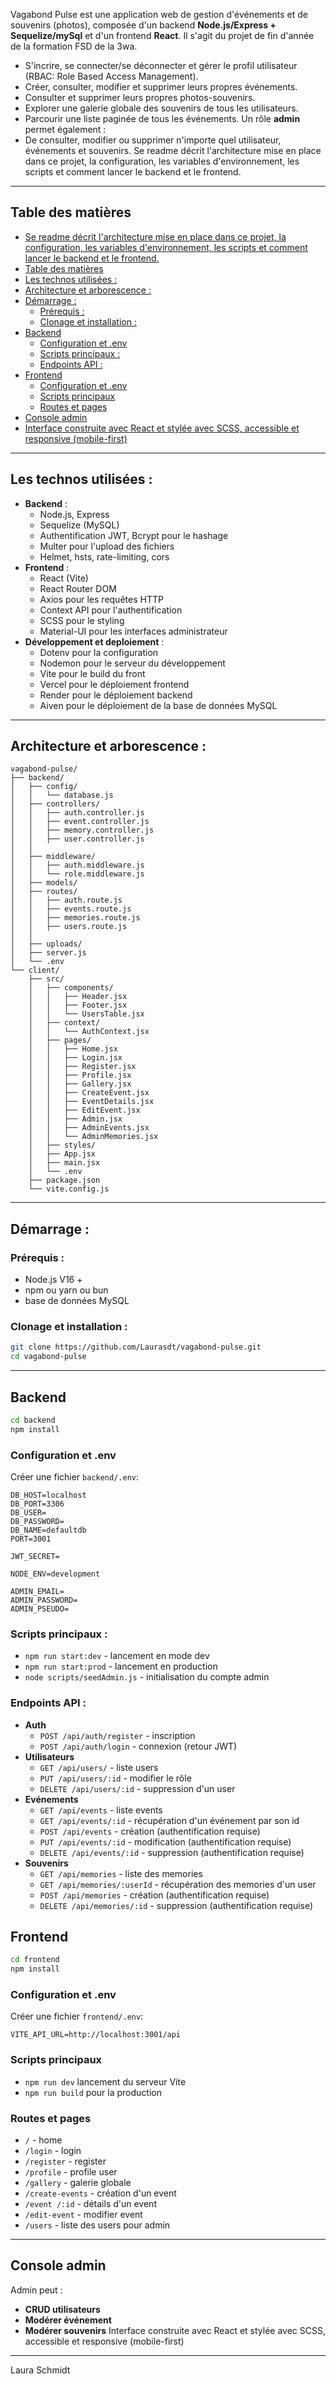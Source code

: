 Vagabond Pulse est une application web de gestion d'événements et de souvenirs (photos), composée d'un backend **Node.js/Express + Sequelize/mySql** et d'un frontend **React**. Il s'agit du projet de fin d'année de la formation FSD de la 3wa. 
* S'incrire, se connecter/se déconnecter et gérer le profil utilisateur (RBAC: Role Based Access Management).
* Créer, consulter, modifier et supprimer leurs propres événements.
* Consulter et supprimer leurs propres photos-souvenirs.
* Explorer une galerie globale des souvenirs de tous les utilisateurs.
* Parcourir une liste paginée de tous les événements.
Un rôle **admin** permet également :
* De consulter, modifier ou supprimer n'importe quel utilisateur, événements et souvenirs.
Se readme décrit l'architecture mise en place dans ce projet, la configuration, les variables d'environnement, les scripts et comment lancer le backend et le frontend.
---
## Table des matières
- [Se readme décrit l'architecture mise en place dans ce projet, la configuration, les variables d'environnement, les scripts et comment lancer le backend et le frontend.](#se-readme-décrit-larchitecture-mise-en-place-dans-ce-projet-la-configuration-les-variables-denvironnement-les-scripts-et-comment-lancer-le-backend-et-le-frontend)
- [Table des matières](#table-des-matières)
- [Les technos utilisées :](#les-technos-utilisées-)
- [Architecture et arborescence :](#architecture-et-arborescence-)
- [Démarrage :](#démarrage-)
  - [Prérequis :](#prérequis-)
  - [Clonage et installation :](#clonage-et-installation-)
- [Backend](#backend)
  - [Configuration et .env](#configuration-et-env)
  - [Scripts principaux :](#scripts-principaux-)
  - [Endpoints API :](#endpoints-api-)
- [Frontend](#frontend)
  - [Configuration et .env](#configuration-et-env-1)
  - [Scripts principaux](#scripts-principaux)
  - [Routes et pages](#routes-et-pages)
- [Console admin](#console-admin)
- [Interface construite avec React et stylée avec SCSS, accessible et responsive (mobile-first)](#interface-construite-avec-react-et-stylée-avec-scss-accessible-et-responsive-mobile-first)
---

## Les technos utilisées :
* **Backend** :
  * Node.js, Express
  * Sequelize (MySQL)
  * Authentification JWT, Bcrypt pour le hashage
  * Multer pour l'upload des fichiers
  * Helmet, hsts, rate-limiting, cors
* **Frontend** :
  * React (Vite)
  * React Router DOM
  * Axios pour les requêtes HTTP
  * Context API pour l'authentification
  * SCSS pour le styling
  * Material-UI pour les interfaces administrateur
* **Développement et deploiement** :
  * Dotenv pour la configuration
  * Nodemon pour le serveur du développement
  * Vite pour le build du front
  * Vercel pour le déploiement frontend
  * Render pour le déploiement backend
  * Aiven pour le déploiement de la base de données MySQL
---
## Architecture et arborescence :

```
vagabond-pulse/
├── backend/
│   ├── config/
│   │   └── database.js      
│   ├── controllers/
│   │   ├── auth.controller.js
│   │   ├── event.controller.js
│   │   ├── memory.controller.js
│   │   ├── user.controller.js
│   │   
│   ├── middleware/
│   │   ├── auth.middleware.js
│   │   └── role.middleware.js
│   ├── models/              
│   ├── routes/
│   │   ├── auth.route.js
│   │   ├── events.route.js
│   │   ├── memories.route.js
│   │   ├── users.route.js
│   │ 
│   ├── uploads/            
│   ├── server.js
│   └── .env
└── client/
    ├── src/
    │   ├── components/
    │   │   ├── Header.jsx
    │   │   ├── Footer.jsx
    │   │   └── UsersTable.jsx  
    │   ├── context/
    │   │   └── AuthContext.jsx
    │   ├── pages/
    │   │   ├── Home.jsx
    │   │   ├── Login.jsx
    │   │   ├── Register.jsx
    │   │   ├── Profile.jsx
    │   │   ├── Gallery.jsx
    │   │   ├── CreateEvent.jsx
    │   │   ├── EventDetails.jsx
    │   │   ├── EditEvent.jsx
    │   │   ├── Admin.jsx
    │   │   ├── AdminEvents.jsx
    │   │   └── AdminMemories.jsx
    │   ├── styles/            
    │   ├── App.jsx
    │   ├── main.jsx
    │   └── .env
    ├── package.json
    └── vite.config.js
```
---
## Démarrage :
### Prérequis :
* Node.js V16 +
* npm ou yarn ou bun
* base de données MySQL
### Clonage et installation :

```bash
git clone https://github.com/Laurasdt/vagabond-pulse.git
cd vagabond-pulse
```
---
## Backend 
```bash
cd backend
npm install
```

### Configuration et .env
Créer une fichier `backend/.env`:
```dotenv
DB_HOST=localhost
DB_PORT=3306
DB_USER=
DB_PASSWORD=
DB_NAME=defaultdb
PORT=3001

JWT_SECRET=

NODE_ENV=development

ADMIN_EMAIL=
ADMIN_PASSWORD=
ADMIN_PSEUDO=
```
### Scripts principaux :
* `npm run start:dev` - lancement en mode dev
* `npm run start:prod` - lancement en production
* `node scripts/seedAdmin.js` - initialisation du compte admin
### Endpoints API :
* **Auth**
  * `POST /api/auth/register` - inscription
  * `POST /api/auth/login` - connexion (retour JWT)
* **Utilisateurs**
  * `GET /api/users/` - liste users
  * `PUT /api/users/:id` - modifier le rôle
  * `DELETE /api/users/:id` - suppression d'un user
* **Evénements**
  * `GET /api/events` - liste events
  * `GET /api/events/:id` - récupération d'un événement par son id
  * `POST /api/events` - création (authentification requise)
  * `PUT /api/events/:id` - modification (authentification requise)
  * `DELETE /api/events/:id` - suppression (authentification requise)
* **Souvenirs**
  * `GET /api/memories` - liste des memories
  * `GET /api/memories/:userId` - récupération des memories d'un user
  * `POST /api/memories` - création (authentification requise)
  * `DELETE /api/memories/:id` - suppression (authentification requise)
## Frontend
```bash
cd frontend
npm install
```
### Configuration et .env
Créer une fichier `frontend/.env`:
```dotenv
VITE_API_URL=http://localhost:3001/api
```
### Scripts principaux
* `npm run dev` lancement du serveur Vite
* `npm run build` pour la production
### Routes et pages 
* `/`   - home
* `/login`   - login
* `/register`   - register
* `/profile`   - profile user
* `/gallery`   - galerie globale
* `/create-events`   - création d'un event
* `/event /:id`   - détails d'un event
* `/edit-event`   - modifier event
* `/users`   - liste des users pour admin
---
## Console admin
Admin peut :
* **CRUD utilisateurs**
* **Modérer événement**
* **Modérer souvenirs**
  Interface construite avec React et stylée avec SCSS, accessible et responsive (mobile-first) 
---
Laura Schmidt 
